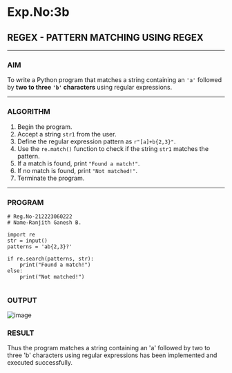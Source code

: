# Exp.No:3b  
## REGEX - PATTERN MATCHING USING REGEX

---

### AIM  
To write a Python program that matches a string containing an `'a'` followed by **two to three `'b'` characters** using regular expressions.

---

### ALGORITHM

1. Begin the program.  
2. Accept a string `str1` from the user.  
3. Define the regular expression pattern as `r"[a]+b{2,3}"`.  
4. Use the `re.match()` function to check if the string `str1` matches the pattern.  
5. If a match is found, print `"Found a match!"`.  
6. If no match is found, print `"Not matched!"`.  
7. Terminate the program.

---

### PROGRAM

```
# Reg.No-212223060222
# Name-Ranjith Ganesh B.

import re
str = input()
patterns = 'ab{2,3}?'

if re.search(patterns, str):
    print("Found a match!")
else:
    print("Not matched!")


```
### OUTPUT
![image](https://github.com/user-attachments/assets/92c10b5d-199d-4cf8-ba46-74352aa585aa)


### RESULT
Thus the program matches a string containing an 'a' followed by two to three 'b' characters using regular expressions has been implemented and executed successfully.
